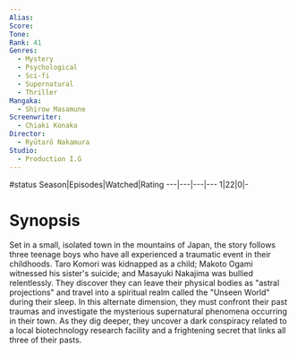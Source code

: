 ```yaml
---
Alias:
Score:
Tone: 
Rank: 41
Genres:
  - Mystery
  - Psychological
  - Sci-fi
  - Supernatural
  - Thriller
Mangaka:
  - Shirow Masamune
Screenwriter:
  - Chiaki Konaka
Director:
  - Ryūtarō Nakamura
Studio:
  - Production I.G
---
```

#status
Season|Episodes|Watched|Rating
---|---|---|---
1|22|0|-

# Synopsis
Set in a small, isolated town in the mountains of Japan, the story follows three teenage boys who have all experienced a traumatic event in their childhoods. Taro Komori was kidnapped as a child; Makoto Ogami witnessed his sister's suicide; and Masayuki Nakajima was bullied relentlessly. They discover they can leave their physical bodies as "astral projections" and travel into a spiritual realm called the "Unseen World" during their sleep. In this alternate dimension, they must confront their past traumas and investigate the mysterious supernatural phenomena occurring in their town. As they dig deeper, they uncover a dark conspiracy related to a local biotechnology research facility and a frightening secret that links all three of their pasts.